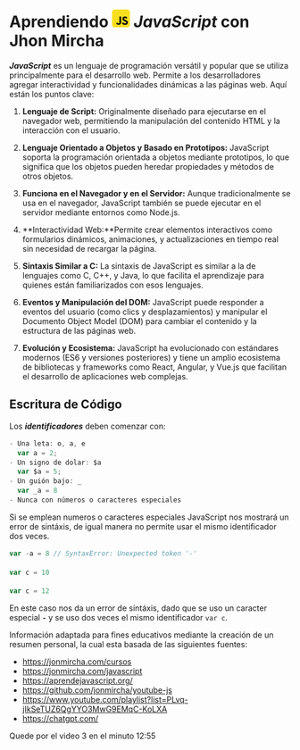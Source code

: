 # Aprendiendo  ![logo javascript](./img/logo_javascript_3.png) _JavaScript_ con Jhon Mircha

**_JavaScript_** es un lenguaje de programación versátil y popular que se utiliza principalmente para el desarrollo web. Permite a los desarrolladores agregar interactividad y funcionalidades dinámicas a las páginas web. Aquí están los puntos clave:

1. **Lenguaje de Script:** Originalmente diseñado para ejecutarse en el navegador web, permitiendo la manipulación del contenido HTML y la interacción con el usuario.

1. **Lenguaje Orientado a Objetos y Basado en Prototipos:** JavaScript soporta la programación orientada a objetos mediante prototipos, lo que significa que los objetos pueden heredar propiedades y métodos de otros objetos.

1. **Funciona en el Navegador y en el Servidor:** Aunque tradicionalmente se usa en el navegador, JavaScript también se puede ejecutar en el servidor mediante entornos como Node.js.

1. **Interactividad Web:**Permite crear elementos interactivos como formularios dinámicos, animaciones, y actualizaciones en tiempo real sin necesidad de recargar la página.

1. **Sintaxis Similar a C:** La sintaxis de JavaScript es similar a la de lenguajes como C, C++, y Java, lo que facilita el aprendizaje para quienes están familiarizados con esos lenguajes.

1. **Eventos y Manipulación del DOM:** JavaScript puede responder a eventos del usuario (como clics y desplazamientos) y manipular el Documento Object Model (DOM) para cambiar el contenido y la estructura de las páginas web.

1. **Evolución y Ecosistema:** JavaScript ha evolucionado con estándares modernos (ES6 y versiones posteriores) y tiene un amplio ecosistema de bibliotecas y frameworks como React, Angular, y Vue.js que facilitan el desarrollo de aplicaciones web complejas.

## Escritura de Código

Los **_identificadores_** deben comenzar con:

```js
- Una leta: o, a, e
  var a = 2;
- Un signo de dolar: $a
  var $a = 5;
- Un guión bajo: _
  var _a = 8
- Nunca con números o caracteres especiales
```

Si se emplean numeros o caracteres especiales JavaScript nos mostrará un error de sintáxis, de igual manera no permite usar el mismo identificador dos veces.

```js
var -a = 8 // SyntaxError: Unexpected token '-'

var c = 10

var c = 12
```

En este caso nos da un error de sintáxis, dado que se uso un caracter especial **`-`** y se uso dos veces el mismo identificador `var c`.

Información adaptada para fines educativos mediante la creación de un resumen personal, la cual esta basada de las siguientes fuentes:

- https://jonmircha.com/cursos
- https://jonmircha.com/javascript
- https://aprendejavascript.org/
- https://github.com/jonmircha/youtube-js
- https://www.youtube.com/playlist?list=PLvq-jIkSeTUZ6QgYYO3MwG9EMqC-KoLXA
- https://chatgpt.com/

Quede por el video 3 en el minuto 12:55
